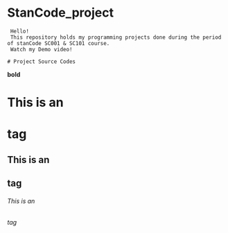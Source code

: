 # StanCode_project
     Hello! 
     This repository holds my programming projects done during the period of stanCode SC001 & SC101 course.
     Watch my Demo video!

    
   
   
`# Project Source Codes`






**bold**

# This is an <h1> tag

## This is an <h2> tag

###### This is an <h6> tag
